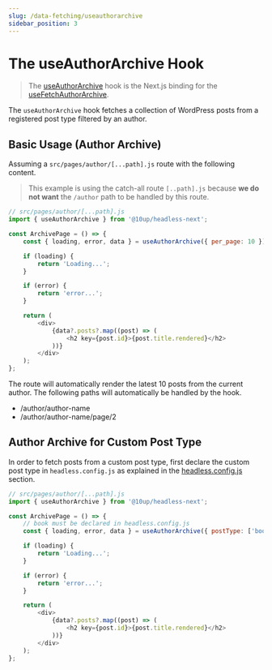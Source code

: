 ```yaml
---
slug: /data-fetching/useauthorarchive
sidebar_position: 3
---
```

# The useAuthorArchive Hook

> The [useAuthorArchive](/api/modules/10up_headless_next#useauthorarchive) hook is the Next.js binding for the [useFetchAuthorArchive](/api/namespaces/10up_headless_core.react#usefetchauthorarchive).

The `useAuthorArchive` hook fetches a collection of WordPress posts from a registered post type filtered by an author.

## Basic Usage (Author Archive)

Assuming a `src/pages/author/[...path].js` route with the following content.

> This example is using the catch-all route `[..path].js` because **we do not want** the `/author` path to be handled by this route.

```js
// src/pages/author/[...path].js
import { useAuthorArchive } from '@10up/headless-next';

const ArchivePage = () => {
	const { loading, error, data } = useAuthorArchive({ per_page: 10 });

	if (loading) {
		return 'Loading...';
	}

	if (error) {
		return 'error...';
	}

	return (
		<div>
            {data?.posts?.map((post) => (
                <h2 key={post.id}>{post.title.rendered}</h2>
            ))}
		</div>
	);
};
```

The route will automatically render the latest 10 posts from the current author. The following paths will automatically be handled by the hook.

- /author/author-name
- /author/author-name/page/2


## Author Archive for Custom Post Type

In order to fetch posts from a custom post type, first declare the custom post type in `headless.config.js` as explained in the [headless.config.js](/docs/getting-started/headless-config#custom-post-types) section. 
```js
// src/pages/author/[...path].js
import { useAuthorArchive } from '@10up/headless-next';

const ArchivePage = () => {
    // book must be declared in headless.config.js
	const { loading, error, data } = useAuthorArchive({ postType: ['book'] });

	if (loading) {
		return 'Loading...';
	}

	if (error) {
		return 'error...';
	}

	return (
		<div>
            {data?.posts?.map((post) => (
                <h2 key={post.id}>{post.title.rendered}</h2>
            ))}
		</div>
	);
};
```